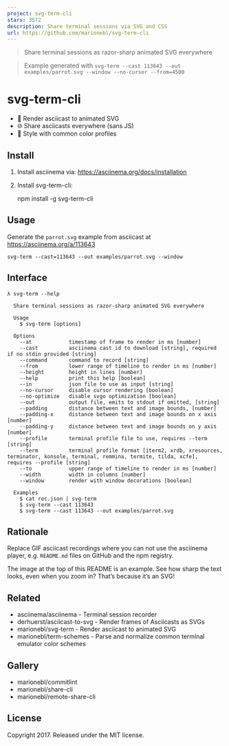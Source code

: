 ```yaml
---
project: svg-term-cli
stars: 3572
description: Share terminal sessions via SVG and CSS
url: https://github.com/marionebl/svg-term-cli
---
```


> Share terminal sessions as razor-sharp animated SVG everywhere

> Example generated with `svg-term --cast 113643 --out examples/parrot.svg --window --no-cursor --from=4500`

svg-term-cli
============

-   💄 Render asciicast to animated SVG
-   🌐 Share asciicasts everywhere (sans JS)
-   🤖 Style with common color profiles

Install
-------

1.  Install asciinema via: https://asciinema.org/docs/installation
2.  Install svg-term-cli:
    
    npm install -g svg-term-cli
    

Usage
-----

Generate the `parrot.svg` example from asciicast at https://asciinema.org/a/113643

```
svg-term --cast=113643 --out examples/parrot.svg --window
```

Interface
---------

```
λ svg-term --help

  Share terminal sessions as razor-sharp animated SVG everywhere

  Usage
    $ svg-term [options]

  Options
    --at            timestamp of frame to render in ms [number]
    --cast          asciinema cast id to download [string], required if no stdin provided [string]
    --command       command to record [string]
    --from          lower range of timeline to render in ms [number]
    --height        height in lines [number]
    --help          print this help [boolean]
    --in            json file to use as input [string]
    --no-cursor     disable cursor rendering [boolean]
    --no-optimize   disable svgo optimization [boolean]
    --out           output file, emits to stdout if omitted, [string]
    --padding       distance between text and image bounds, [number]
    --padding-x     distance between text and image bounds on x axis [number]
    --padding-y     distance between text and image bounds on y axis [number]
    --profile       terminal profile file to use, requires --term [string]
    --term          terminal profile format [iterm2, xrdb, xresources, terminator, konsole, terminal, remmina, termite, tilda, xcfe], requires --profile [string]
    --to            upper range of timeline to render in ms [number]
    --width         width in columns [number]
    --window        render with window decorations [boolean]

  Examples
    $ cat rec.json | svg-term
    $ svg-term --cast 113643
    $ svg-term --cast 113643 --out examples/parrot.svg
```

Rationale
---------

Replace GIF asciicast recordings where you can not use the asciinema player, e.g. `README.md` files on GitHub and the npm registry.

The image at the top of this README is an example. See how sharp the text looks, even when you zoom in? That’s because it’s an SVG!

Related
-------

-   asciinema/asciinema - Terminal session recorder
-   derhuerst/asciicast-to-svg - Render frames of Asciicasts as SVGs
-   marionebl/svg-term - Render asciicast to animated SVG
-   marionebl/term-schemes - Parse and normalize common terminal emulator color schemes

Gallery
-------

-   marionebl/commitlint
-   marionebl/share-cli
-   marionebl/remote-share-cli

License
-------

Copyright 2017. Released under the MIT license.
